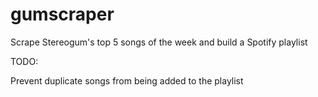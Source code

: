 # gumscraper

Scrape Stereogum's top 5 songs of the week and build a Spotify playlist

TODO:

Prevent duplicate songs from being added to the playlist